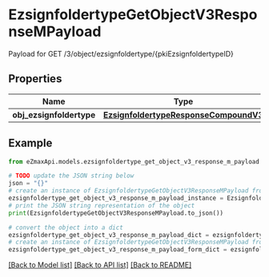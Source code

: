 # EzsignfoldertypeGetObjectV3ResponseMPayload

Payload for GET /3/object/ezsignfoldertype/{pkiEzsignfoldertypeID}

## Properties

Name | Type | Description | Notes
------------ | ------------- | ------------- | -------------
**obj_ezsignfoldertype** | [**EzsignfoldertypeResponseCompoundV3**](EzsignfoldertypeResponseCompoundV3.md) |  | 

## Example

```python
from eZmaxApi.models.ezsignfoldertype_get_object_v3_response_m_payload import EzsignfoldertypeGetObjectV3ResponseMPayload

# TODO update the JSON string below
json = "{}"
# create an instance of EzsignfoldertypeGetObjectV3ResponseMPayload from a JSON string
ezsignfoldertype_get_object_v3_response_m_payload_instance = EzsignfoldertypeGetObjectV3ResponseMPayload.from_json(json)
# print the JSON string representation of the object
print(EzsignfoldertypeGetObjectV3ResponseMPayload.to_json())

# convert the object into a dict
ezsignfoldertype_get_object_v3_response_m_payload_dict = ezsignfoldertype_get_object_v3_response_m_payload_instance.to_dict()
# create an instance of EzsignfoldertypeGetObjectV3ResponseMPayload from a dict
ezsignfoldertype_get_object_v3_response_m_payload_form_dict = ezsignfoldertype_get_object_v3_response_m_payload.from_dict(ezsignfoldertype_get_object_v3_response_m_payload_dict)
```
[[Back to Model list]](../README.md#documentation-for-models) [[Back to API list]](../README.md#documentation-for-api-endpoints) [[Back to README]](../README.md)


